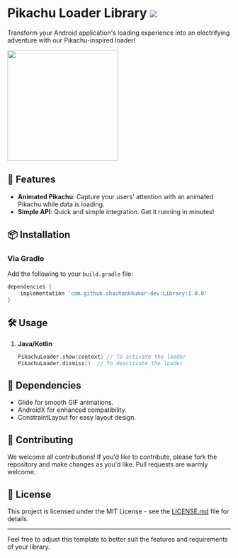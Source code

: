 # Pikachu Loader Library   ![](https://komarev.com/ghpvc/?username=shashankkumar-dev&style=flat-square)

Transform your Android application's loading experience into an electrifying adventure with our Pikachu-inspired loader!

<img src="https://github.com/shashankkumar-dev/Library/assets/35990586/d9da6cb4-73a4-405b-a3ab-175d83c0df7e" width = 250 />


## 🌟 Features

- **Animated Pikachu**: Capture your users' attention with an animated Pikachu while data is loading.
- **Simple API**: Quick and simple integration. Get it running in minutes!

## 📦 Installation

### Via Gradle

Add the following to your `build.gradle` file:

```gradle
dependencies {
    implementation 'com.github.shashankkumar-dev:Library:1.0.0'
}
```

## 🛠 Usage

1. **Java/Kotlin**

    ```kotlin
    PikachuLoader.show(context) // To activate the loader
    PikachuLoader.dismiss()  // To deactivate the loader
    ```

## 📑 Dependencies

- Glide for smooth GIF animations.
- AndroidX for enhanced compatibility.
- ConstraintLayout for easy layout design.

## 🤝 Contributing

We welcome all contributions! If you'd like to contribute, please fork the repository and make changes as you'd like. Pull requests are warmly welcome.

## 📄 License

This project is licensed under the MIT License - see the [LICENSE.md](LICENSE.md) file for details.

---

Feel free to adjust this template to better suit the features and requirements of your library.
